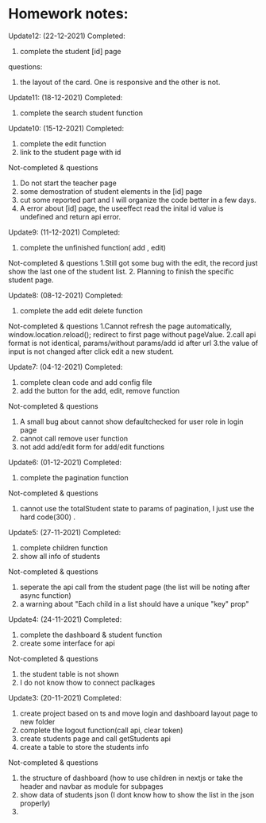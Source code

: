 
# Homework notes:

Update12: (22-12-2021)
Completed:
1. complete the student [id] page

questions:
1. the layout of the card. One is responsive and the other is not.

Update11: (18-12-2021)
Completed:
1. complete the search student function



Update10: (15-12-2021)
Completed:
1. complete the edit function
2. link to the student page with id

Not-completed & questions
1. Do not start the teacher page
2. some demostration of student elements in the [id] page
3. cut some reported part and I will organize the code better in a few days. 
4. A error about [id] page, the useeffect read the inital id value is undefined and return api error. 

Update9: (11-12-2021)
Completed:
1. complete the unfinished function( add , edit)

Not-completed & questions
1.Still got some bug with the edit, the record just show the last one of the student list. 
2. Planning to finish the specific student page.


Update8: (08-12-2021)
Completed:
1. complete the add edit delete function

Not-completed & questions
1.Cannot refresh the page automatically, window.location.reload(); redirect to first page without pageValue.
2.call api format is not identical, params/without params/add id after url
3.the value of input is not changed after click edit a new student. 


Update7: (04-12-2021)
Completed:
1. complete clean code and add config file
2. add the button for the add, edit, remove function

Not-completed & questions
1. A small bug about cannot show defaultchecked for user role in login page
2. cannot call remove user function 
3. not add add/edit form for add/edit functions

Update6: (01-12-2021)
Completed:
1. complete the pagination function

Not-completed & questions
1. cannot use the totalStudent state to params of pagination, I just use the hard code(300) .

Update5: (27-11-2021)
Completed:
1. complete children function
2. show all info of students

Not-completed & questions
1. seperate the api call from the student page (the list will be noting after async function)
2. a warning about "Each child in a list should have a unique "key" prop"

Update4: (24-11-2021)
Completed:
1. complete the dashboard & student function 
2. create some interface for api

Not-completed & questions
1. the student table is not shown
2. I do not know thow to connect paclkages 


Update3: (20-11-2021)
Completed:
1. create project based on ts and move login and dashboard layout page to new folder
2. complete the logout function(call api, clear token)
3. create students page and call getStudents api
4. create a table to store the students info

Not-completed & questions
1. the structure of dashboard (how to use children in nextjs or take the header and navbar as module for subpages
2. show data of students json (I dont know how to show the list in the json properly)
3. 






